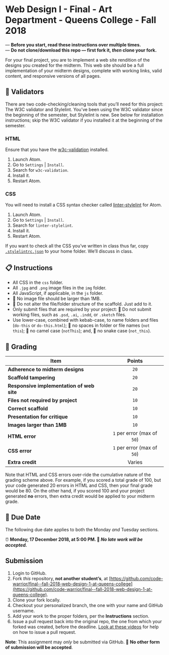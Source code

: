 # Web Design I - Final - Art Department - Queens College - Fall 2018

— **Before you start, read these instructions over multiple times.**  
— **Do not clone/download this repo — first fork it, *then* clone your fork.**

For your final project, you are to implement a web site rendition of the designs you created for the midterm. This web site should be a full implementation of your midterm designs, complete with working links, valid content, and responsive versions of all pages.

## 🧹 Validators
There are two code-checking/cleaning tools that you’ll need for this project: The W3C validator and Stylelint. You’ve been using the W3C validator since the beginning of the semester, but Stylelint is new. See below for installation instructions; skip the W3C validator if you installed it at the beginning of the semester.

### HTML
Ensure that you have the [w3c-validation](https://atom.io/packages/w3c-validation) installed.
1. Launch Atom.
2. Go to `Settings` | `Install`.
3. Search for `w3c-validation`.
4. Install it.
5. Restart Atom.

### CSS
You will need to install a CSS syntax checker called [linter-stylelint](https://atom.io/packages/linter-stylelint) for Atom.
1. Launch Atom.
2. Go to `Settings` | `Install`.
3. Search for `linter-stylelint`.
4. Install it.
5. Restart Atom.

If you want to check all the CSS you’ve written in class thus far, copy [`.stylelintrc.json`](https://gist.github.com/code-warrior/a766f7c32bab9a82b467601800b00a46) to your home folder. We’ll discuss in class.

## 📋 Instructions
* All CSS in the `css` folder.
* All `.jpg` and `.png` image files in the `img` folder.
* All JavaScript, if applicable, in the `js` folder.
* 🚫 No image file should be larger than 1MB.
* 🚫 Do not alter the file/folder structure of the scaffold. Just add to it.
* Only submit files that are required by your project: 🚫 Do not submit working files, such as `.psd`, `.ai`, `.indd`, or `.sketch` files.
* Use lower-case, combined with kebab-case, to name folders and files (`do-this` or `do-this.html`); 🚫 no spaces in folder or file names (`not this`); 🚫 no camel case (`notThis`); and, 🚫 no snake case (`not_this`).

## 📝 Grading
| Item                                                      | Points                      |
|-----------------------------------------------------------|:---------------------------:|
| **Adherence to midterm designs**                          | `20`                        |
| **Scaffold tampering**                                    | `20`                        |
| **Responsive implementation of web site**                 | `20`                        |
| **Files not required by project**                         | `10`                        |
| **Correct scaffold**                                      | `10`                        |
| **Presentation for critique**                             | `10`                        |
| **Images larger than 1MB**                                | `10`                        |
| **HTML error**                                            | `1` per error (max of `50`) |
| **CSS error**                                             | `1` per error (max of `50`) |
| **Extra credit**                                          | Varies                      |

Note that HTML and CSS errors over-ride the cumulative nature of the grading scheme above. For example, if you scored a total grade of 100, but your code generated 20 errors in HTML and CSS, then your final grade would be 80. On the other hand, if you scored 100 and your project generated **no** errors, then extra credit would be applied to your midterm grade.

## 📅 Due Date
The following due date applies to both the Monday *and* Tuesday sections.

⏰ **Monday, 17 December 2018, at 5:00 PM. 🚫 _No late work will be accepted._**

## Submission
1. Login to GitHub.
2. Fork *this* repository, **not another student’s**, at [https://github.com/code-warrior/final--fall-2018-web-design-1-at-queens-college](https://github.com/code-warrior/final--fall-2018-web-design-1-at-queens-college).
3. Clone your fork locally.
4. Checkout your personalized branch, the one with your name and GitHub username.
5. Add your work to the proper folders, per the **Instructions** section.
6. Issue a pull request back into the original repo, the one from which your forked was created, before the deadline. [Look at these videos](http://code-warrior.github.io/tutorials/git/github/) for help on how to issue a pull request.

**Note**: This assignment may *only* be submitted via GitHub. 🚫 **No other form of submission will be accepted**.
